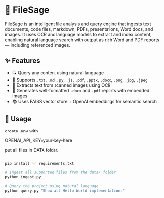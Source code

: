 # 🧠 FileSage

FileSage is an intelligent file analysis and query engine that ingests text documents, code files, markdown, PDFs, presentations, Word docs, and images. It uses OCR and language models to extract and index content, enabling natural language search with output as rich Word and PDF reports — including referenced images. 

## ✨ Features

- 🔍 Query any content using natural language
- 📁 Supports `.txt`, `.md`, `.py`, `.js`, `.pdf`, `.pptx`, `.docx`, `.png`, `.jpg`, `.jpeg`
- 🧾 Extracts text from scanned images using OCR
- 📄 Generates well-formatted `.docx` and `.pdf` reports with embedded images
- 📚 Uses FAISS vector store + OpenAI embeddings for semantic search

## 🚀 Usage

crcete .env with

OPENAI_API_KEY=your-key-here

put all files in DATA folder.

```bash

pip install -r requirements.txt

# Ingest all supported files from the data/ folder
python ingest.py

# Query the project using natural language
python query.py "Show all Hello World implementations"
